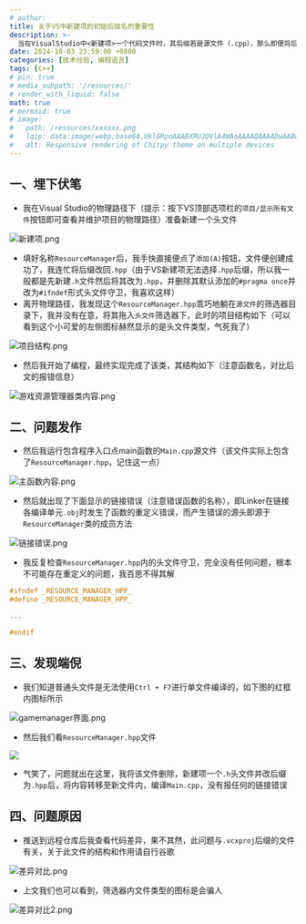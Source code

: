 ```yaml
---
# author:
title: 关于VS中新建项的初始后缀名的重要性
description: >-
  当在VisualStudio中<新建项>一个代码文件时，其后缀若是源文件（.cpp），那么即便将后缀改为头文件的后缀（.h/.hpp）并将其拖入头文件筛选器，编译器也依旧会将其当作源文件编译，导致项目在编译阶段就产生莫名其妙的Linking错误
date: 2024-10-03 23:59:00 +0800
categories: [技术经验, 编程语言]
tags: [C++]
# pin: true
# media_subpath: '/resources/'
# render_with_liquid: false
math: true
# mermaid: true
# image:
#   path: /resources/xxxxxx.png
#   lqip: data:image/webp;base64,UklGRpoAAABXRUJQVlA4WAoAAAAQAAAADwAABwAAQUxQSDIAAAARL0AmbZurmr57yyIiqE8oiG0bejIYEQTgqiDA9vqnsUSI6H+oAERp2HZ65qP/VIAWAFZQOCBCAAAA8AEAnQEqEAAIAAVAfCWkAALp8sF8rgRgAP7o9FDvMCkMde9PK7euH5M1m6VWoDXf2FkP3BqV0ZYbO6NA/VFIAAAA
#   alt: Responsive rendering of Chirpy theme on multiple devices
---
```


## 一、埋下伏笔
- 我在Visual Studio的物理路径下（提示：按下VS顶部选项栏的`项目/显示所有文件`按钮即可查看并维护项目的物理路径）准备新建一个头文件

![新建项.png](/resources/2024-10-03-关于VS中新建项的初始后缀名的重要性/新建项.png)

- 填好名称`ResourceManager`后，我手快直接便点了`添加(A)`按钮，文件便创建成功了，我连忙将后缀改回`.hpp`（由于VS新建项无法选择`.hpp`后缀，所以我一般都是先新建`.h`文件然后将其改为`.hpp`，并删除其默认添加的`#pragma once`并改为`#ifndef`形式头文件守卫，我喜欢这样）
- 离开物理路径，我发现这个`ResourceManager.hpp`乖巧地躺在`源文件`的筛选器目录下，我并没有在意，将其拖入`头文件`筛选器下，此时的项目结构如下（可以看到这个小可爱的左侧图标赫然显示的是头文件类型，气死我了）

![项目结构.png](/resources/2024-10-03-关于VS中新建项的初始后缀名的重要性/项目结构.png)

- 然后我开始了编程，最终实现完成了该类，其结构如下（注意函数名，对比后文的报错信息）

![游戏资源管理器类内容.png](/resources/2024-10-03-关于VS中新建项的初始后缀名的重要性/游戏资源管理器类内容.png)

## 二、问题发作
- 然后我运行包含程序入口点main函数的`Main.cpp`源文件（该文件实际上包含了`ResourceManager.hpp`，记住这一点）

![主函数内容.png](/resources/2024-10-03-关于VS中新建项的初始后缀名的重要性/主函数内容.png)

- 然后就出现了下面显示的链接错误（注意错误函数的名称），即Linker在链接各编译单元`.obj`时发生了函数的重定义错误，而产生错误的源头即源于`ResourceManager`类的成员方法

![链接错误.png](/resources/2024-10-03-关于VS中新建项的初始后缀名的重要性/链接错误.png)

- 我反复检查`ResourceManager.hpp`内的头文件守卫，完全没有任何问题，根本不可能存在重定义的问题，我百思不得其解

```cpp
#ifndef _RESOURCE_MANAGER_HPP_
#define _RESOURCE_MANAGER_HPP_

...

#endif
```

## 三、发现端倪
- 我们知道普通头文件是无法使用`Ctrl + F7`进行单文件编译的，如下图的红框内图标所示

![gamemanager界面.png](/resources/2024-10-03-关于VS中新建项的初始后缀名的重要性/gamemanager界面.png)

- 然后我们看`ResourceManager.hpp`文件

![](/resources/2024-10-03-关于VS中新建项的初始后缀名的重要性/resourcemanager界面.png)

- 气笑了，问题就出在这里，我将该文件删除，新建项一个`.h`头文件并改后缀为`.hpp`后，将内容转移至新文件内，编译`Main.cpp`，没有报任何的链接错误

## 四、问题原因

- 推送到远程仓库后我查看代码差异，果不其然，此问题与`.vcxproj`后缀的文件有关，关于此文件的结构和作用请自行谷歌

![差异对比.png](/resources/2024-10-03-关于VS中新建项的初始后缀名的重要性/差异对比.png)

- 上文我们也可以看到，筛选器内文件类型的图标是会骗人

![差异对比2.png](/resources/2024-10-03-关于VS中新建项的初始后缀名的重要性/差异对比2.png)
